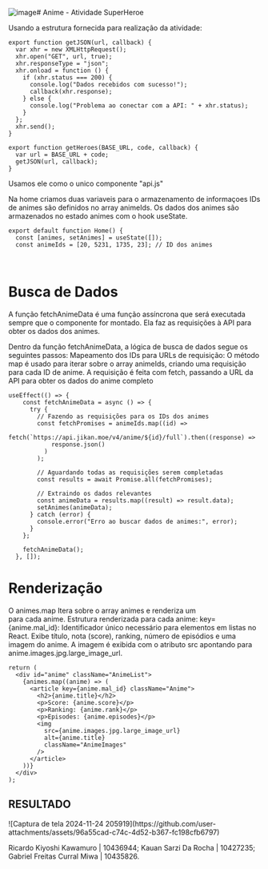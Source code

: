 ![image](https://github.com/user-attachments/assets/fec526fd-b27e-4746-a3b2-c8eb77847751)# Anime - Atividade SuperHeroe

Usando a estrutura fornecida para realização da atividade:

``` tsx
export function getJSON(url, callback) {
  var xhr = new XMLHttpRequest();
  xhr.open("GET", url, true);
  xhr.responseType = "json";
  xhr.onload = function () {
    if (xhr.status === 200) {
      console.log("Dados recebidos com sucesso!");
      callback(xhr.response);
    } else {
      console.log("Problema ao conectar com a API: " + xhr.status);
    }
  };
  xhr.send();
}

export function getHeroes(BASE_URL, code, callback) {
  var url = BASE_URL + code;
  getJSON(url, callback);
}
```

Usamos ele como o unico componente "api.js"
<br>


Na home criamos duas variaveis para o armazenamento de informaçoes
IDs de animes são definidos no array animeIds.
Os dados dos animes são armazenados no estado animes com o hook useState.

``` tsx
export default function Home() {
  const [animes, setAnimes] = useState([]);
  const animeIds = [20, 5231, 1735, 23]; // ID dos animes
```
<br>

  <h1>Busca de Dados</h1>
A função fetchAnimeData é uma função assíncrona que será executada sempre que o componente for montado. Ela faz as requisições à API para obter os dados dos animes.

Dentro da função fetchAnimeData, a lógica de busca de dados segue os seguintes passos:
Mapeamento dos IDs para URLs de requisição: O método map é usado para iterar sobre o array animeIds, criando uma requisição para cada ID de anime. A requisição é feita com fetch, passando a URL da API para obter os dados do anime completo

``` tsx
useEffect(() => {
    const fetchAnimeData = async () => {
      try {
        // Fazendo as requisições para os IDs dos animes
        const fetchPromises = animeIds.map((id) =>
          fetch(`https://api.jikan.moe/v4/anime/${id}/full`).then((response) =>
            response.json()
          )
        );

        // Aguardando todas as requisições serem completadas
        const results = await Promise.all(fetchPromises);

        // Extraindo os dados relevantes
        const animeData = results.map((result) => result.data);
        setAnimes(animeData);
      } catch (error) {
        console.error("Erro ao buscar dados de animes:", error);
      }
    };

    fetchAnimeData();
  }, []);
```

<h1>Renderização</h1>
 O animes.map Itera sobre o array animes e renderiza um <article> para cada anime.
  Estrutura renderizada para cada anime:
  key={anime.mal_id}: Identificador único necessário para elementos em listas no React.
  Exibe título, nota (score), ranking, número de episódios e uma imagem do anime.
  A imagem é exibida com o atributo src apontando para anime.images.jpg.large_image_url.

``` tsx
return (
  <div id="anime" className="AnimeList">
    {animes.map((anime) => (
      <article key={anime.mal_id} className="Anime">
        <h2>{anime.title}</h2>
        <p>Score: {anime.score}</p>
        <p>Ranking: {anime.rank}</p>
        <p>Episodes: {anime.episodes}</p>
        <img
          src={anime.images.jpg.large_image_url}
          alt={anime.title}
          className="AnimeImages"
        />
      </article>
    ))}
  </div>
);
```
<h1>RESULTADO</h1>
![Captura de tela 2024-11-24 205919](https://github.com/user-attachments/assets/96a55cad-c74c-4d52-b367-fc198cfb6797)



Ricardo Kiyoshi Kawamuro | 10436944; Kauan Sarzi Da Rocha | 10427235; Gabriel Freitas Curral Miwa | 10435826.

